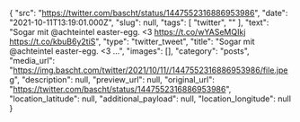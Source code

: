{
  "src": "https://twitter.com/bascht/status/1447552316886953986",
  "date": "2021-10-11T13:19:01.000Z",
  "slug": null,
  "tags": [
    "twitter",
    ""
  ],
  "text": "Sogar mit @achteintel easter-egg. &lt;3 https://t.co/wYASeMQIkj https://t.co/kbuB6y2tiS",
  "type": "twitter_tweet",
  "title": "Sogar mit @achteintel easter-egg. &lt;3 …",
  "images": [],
  "category": "posts",
  "media_url": "https://img.bascht.com/twitter/2021/10/11//1447552316886953986/file.jpeg",
  "description": null,
  "preview_url": null,
  "original_url": "https://twitter.com/bascht/status/1447552316886953986",
  "location_latitude": null,
  "additional_payload": null,
  "location_longitude": null
}